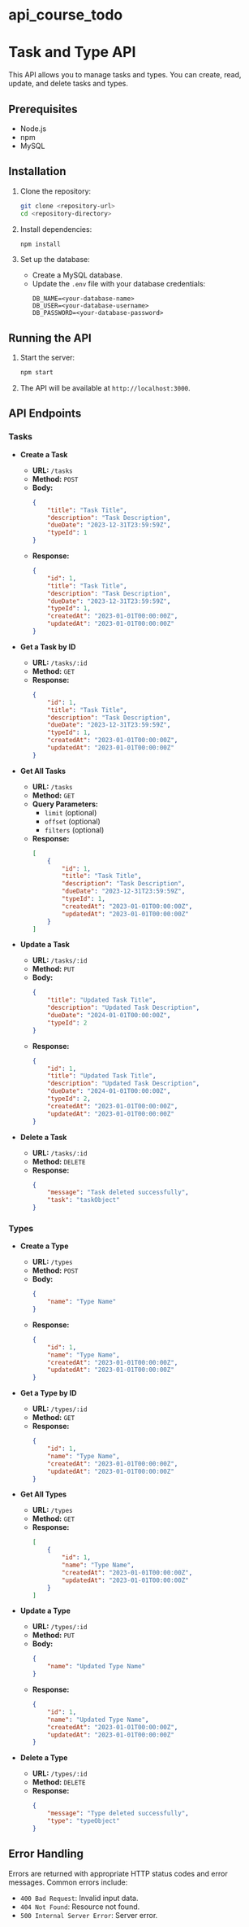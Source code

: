 # api_course_todo

# Task and Type API

This API allows you to manage tasks and types. You can create, read, update, and delete tasks and types.

## Prerequisites

- Node.js
- npm
- MySQL

## Installation

1. Clone the repository:
    ```bash
    git clone <repository-url>
    cd <repository-directory>
    ```

2. Install dependencies:
    ```bash
    npm install
    ```

3. Set up the database:
    - Create a MySQL database.
    - Update the `.env` file with your database credentials:
        ```
        DB_NAME=<your-database-name>
        DB_USER=<your-database-username>
        DB_PASSWORD=<your-database-password>
        ```

## Running the API

1. Start the server:
    ```bash
    npm start
    ```

2. The API will be available at `http://localhost:3000`.

## API Endpoints

### Tasks

- **Create a Task**
    - **URL:** `/tasks`
    - **Method:** `POST`
    - **Body:**
        ```json
        {
            "title": "Task Title",
            "description": "Task Description",
            "dueDate": "2023-12-31T23:59:59Z",
            "typeId": 1
        }
        ```
    - **Response:**
        ```json
        {
            "id": 1,
            "title": "Task Title",
            "description": "Task Description",
            "dueDate": "2023-12-31T23:59:59Z",
            "typeId": 1,
            "createdAt": "2023-01-01T00:00:00Z",
            "updatedAt": "2023-01-01T00:00:00Z"
        }
        ```

- **Get a Task by ID**
    - **URL:** `/tasks/:id`
    - **Method:** `GET`
    - **Response:**
        ```json
        {
            "id": 1,
            "title": "Task Title",
            "description": "Task Description",
            "dueDate": "2023-12-31T23:59:59Z",
            "typeId": 1,
            "createdAt": "2023-01-01T00:00:00Z",
            "updatedAt": "2023-01-01T00:00:00Z"
        }
        ```

- **Get All Tasks**
    - **URL:** `/tasks`
    - **Method:** `GET`
    - **Query Parameters:**
        - `limit` (optional)
        - `offset` (optional)
        - `filters` (optional)
    - **Response:**
        ```json
        [
            {
                "id": 1,
                "title": "Task Title",
                "description": "Task Description",
                "dueDate": "2023-12-31T23:59:59Z",
                "typeId": 1,
                "createdAt": "2023-01-01T00:00:00Z",
                "updatedAt": "2023-01-01T00:00:00Z"
            }
        ]
        ```

- **Update a Task**
    - **URL:** `/tasks/:id`
    - **Method:** `PUT`
    - **Body:**
        ```json
        {
            "title": "Updated Task Title",
            "description": "Updated Task Description",
            "dueDate": "2024-01-01T00:00:00Z",
            "typeId": 2
        }
        ```
    - **Response:**
        ```json
        {
            "id": 1,
            "title": "Updated Task Title",
            "description": "Updated Task Description",
            "dueDate": "2024-01-01T00:00:00Z",
            "typeId": 2,
            "createdAt": "2023-01-01T00:00:00Z",
            "updatedAt": "2023-01-01T00:00:00Z"
        }
        ```

- **Delete a Task**
    - **URL:** `/tasks/:id`
    - **Method:** `DELETE`
    - **Response:**
        ```json
        {
            "message": "Task deleted successfully",
            "task": "taskObject"
        }
        ```

### Types

- **Create a Type**
    - **URL:** `/types`
    - **Method:** `POST`
    - **Body:**
        ```json
        {
            "name": "Type Name"
        }
        ```
    - **Response:**
        ```json
        {
            "id": 1,
            "name": "Type Name",
            "createdAt": "2023-01-01T00:00:00Z",
            "updatedAt": "2023-01-01T00:00:00Z"
        }
        ```

- **Get a Type by ID**
    - **URL:** `/types/:id`
    - **Method:** `GET`
    - **Response:**
        ```json
        {
            "id": 1,
            "name": "Type Name",
            "createdAt": "2023-01-01T00:00:00Z",
            "updatedAt": "2023-01-01T00:00:00Z"
        }
        ```

- **Get All Types**
    - **URL:** `/types`
    - **Method:** `GET`
    - **Response:**
        ```json
        [
            {
                "id": 1,
                "name": "Type Name",
                "createdAt": "2023-01-01T00:00:00Z",
                "updatedAt": "2023-01-01T00:00:00Z"
            }
        ]
        ```

- **Update a Type**
    - **URL:** `/types/:id`
    - **Method:** `PUT`
    - **Body:**
        ```json
        {
            "name": "Updated Type Name"
        }
        ```
    - **Response:**
        ```json
        {
            "id": 1,
            "name": "Updated Type Name",
            "createdAt": "2023-01-01T00:00:00Z",
            "updatedAt": "2023-01-01T00:00:00Z"
        }
        ```

- **Delete a Type**
    - **URL:** `/types/:id`
    - **Method:** `DELETE`
    - **Response:**
        ```json
        {
            "message": "Type deleted successfully",
            "type": "typeObject"
        }
        ```

## Error Handling

Errors are returned with appropriate HTTP status codes and error messages. Common errors include:

- `400 Bad Request`: Invalid input data.
- `404 Not Found`: Resource not found.
- `500 Internal Server Error`: Server error.